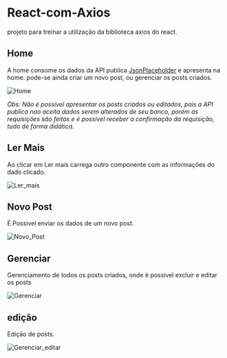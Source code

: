 # React-com-Axios
projeto para treinar a utilização da biblioteca axios do react.

## Home 

A home consome os dados da API publica [JsonPlaceholder](https://jsonplaceholder.typicode.com/) e apresenta na home. pode-se ainda criar um novo post, ou gerenciar os posts criados.


![Home](https://github.com/RochaUTFPR/React-com-Axios/assets/108278327/fb10acb9-4695-41de-8ea6-c6f176603b75)


*Obs: Não é possivel apresentar os posts criados ou editados, pois a API publica nao aceita dados serem alterados de seu banco, porém as requisições são feitas e é possivel receber a 
confirmação da requisição, tudo de forma didática.*

## Ler Mais 

Ao clicar em Ler mais carrega outro componente com as informações do dado clicado.


![Ler_mais](https://github.com/RochaUTFPR/React-com-Axios/assets/108278327/479f242f-de67-428d-b67e-e8751b52a688)

## Novo Post

É Possivel enviar os dados de um novo post.

![Novo_Post](https://github.com/RochaUTFPR/React-com-Axios/assets/108278327/c5f07bc9-dd67-42a1-b511-5acb32bd8161)

## Gerenciar

Gerenciamento de todos os posts criados, onde é possivel excluir e editar os posts

![Gerenciar](https://github.com/RochaUTFPR/React-com-Axios/assets/108278327/7e32a3ed-8f24-4c8d-9c0a-8461464f4ffe)


## edição

Edição de posts.

![Gerenciar_editar](https://github.com/RochaUTFPR/React-com-Axios/assets/108278327/1eeab43b-1814-4ac8-acad-0e72eaf650e6)
